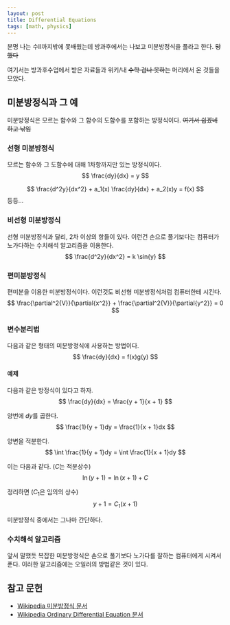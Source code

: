 ```yaml
---
layout: post
title: Differential Equations
tags: [math, physics]
---
```


분명 나는 수II까지밖에 못배웠는데 방과후에서는 나보고 미분방정식을 풀라고 한다. <strike>망했다</strike>

여기서는 방과후수업에서 받은 자료들과 위키/내 <strike>수학 겁나 못하는</strike> 머리에서 온 것들을 모았다.

## 미분방정식과 그 예
미분방정식은 모르는 함수와 그 함수의 도함수를 포함하는 방정식이다. <strike>여기서 쉽겠네 하고 낚임</strike>

### 선형 미분방정식
모르는 함수와 그 도함수에 대해 1차항까지만 있는 방정식이다.
$$
\frac{dy}{dx} = y
$$

$$
\frac{d^2y}{dx^2} + a_1(x) \frac{dy}{dx} + a_2(x)y = f(x)
$$
등등...

### 비선형 미분방정식
선형 미분방정식과 달리, 2차 이상의 항들이 있다. 이런건 손으로 풀기보다는 컴퓨터가 노가다하는 수치해석 알고리즘을 이용한다.
$$
\frac{d^2y}{dx^2} = k \sin{y}
$$

### 편미분방정식
편미분을 이용한 미분방정식이다. 이런것도 비선형 미분방정식처럼 컴퓨터한테 시킨다.
$$
\frac{\partial^2{V}}{\partial{x^2}} + \frac{\partial^2{V}}{\partial{y^2}} = 0
$$

### 변수분리법
다음과 같은 형태의 미분방정식에 사용하는 방법이다.
$$
\frac{dy}{dx} = f(x)g(y)
$$

#### 예제
다음과 같은 방정식이 있다고 하자.
$$
\frac{dy}{dx} = \frac{y + 1}{x + 1}
$$

양번에 $dy$를 곱한다.
$$
\frac{1}{y + 1}dy = \frac{1}{x + 1}dx
$$

양변을 적분한다.
$$
\int \frac{1}{y + 1}dy = \int \frac{1}{x + 1}dy
$$

이는 다음과 같다. ($C$는 적분상수)
$$
\ln{(y + 1)} = \ln{(x + 1)} + C
$$

정리하면 ($C_1$은 임의의 상수)
$$
y + 1 = C_1(x + 1)
$$

미분방정식 중에서는 그나마 간단하다.

### 수치해석 알고리즘
앞서 말했듯 복잡한 미분방정식은 손으로 풀기보다 노가다를 잘하는 컴퓨터에게 시켜서 푼다. 이러한 알고리즘에는 오일러의 방법같은 것이 있다.

## 참고 문헌
- [Wikipedia 미분방정식 문서](https://en.wikipedia.org/wiki/Differential_Equation)
- [Wikipedia Ordinary Differential Equation 문서](https://en.wikipedia.org/wiki/Ordinary_differential_equation)
